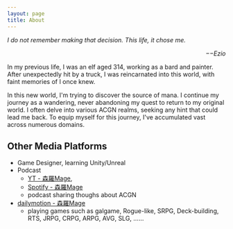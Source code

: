 ```yaml
---
layout: page
title: About
---
```


*I do not remember making that decision. This life, it chose me.*  
<p align="right"><i>−−Ezio</i></p>

In my previous life, I was an elf aged 314, working as a bard and painter. After unexpectedly hit by a truck, I was reincarnated into this world, with faint memories of I once knew.

In this new world, I'm trying to discover the source of mana. I continue my journey as a wandering, never abandoning my quest to return to my original world. I often delve into various ACGN realms, seeking any hint that could lead me back. To equip myself for this journey, I've accumulated vast  across numerous domains.


## Other Media Platforms
  * Game Designer, learning Unity/Unreal
  * Podcast
    * [YT - 森羅Mage](https://youtube.com/@ShinraMage), 
    * [Spotify - 森羅Mage](https://podcasters.spotify.com/pod/show/Shinramage)
    * podcast sharing thoughs about ACGN
  * [dailymotion - 森羅Mage](https://www.dailymotion.com/Shinramage)
    * playing games such as galgame, Rogue-like, SRPG, Deck-building, RTS, JRPG, CRPG, ARPG, AVG, SLG, ......


<div id="subbrands"></div>

<script src="https://posetmage.com/cdn/js/Sub_Brands.js"></script>